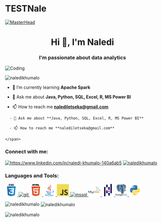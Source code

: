 # TESTNale

[![MasterHead](https://png.pngtree.com/background/20230617/original/pngtree-web-banner-3d-rendered-ui-for-seo-data-analytics-and-future-picture-image_3704909.jpg)](https://naledikhumalo.io)
<h1 align="center">Hi 👋, I'm Naledi</h1>
<h3 align="center">I'm passionate about data analytics</h3>
<img align"right" alt="Coding" width="400" src="https://miro.medium.com/v2/resize:fit:720/format:webp/0*tD5kEC2JYcKHH0zO.gif">


<p align="left"> <img src="https://komarev.com/ghpvc/?username=naledikhumalo&label=Profile%20views&color=0e75b6&style=flat" alt="naledikhumalo" /> </p>

- 🌱 I’m currently learning **Apache Spark**

- 💬 Ask me about **Java, Python, SQL, Excel, R, MS Power BI**

- 📫 How to reach me **nalediletseka@gmail.com**


<div class="table">
  <div class="tr">
    <span class="td">
      
      

      - 💬 Ask me about **Java, Python, SQL, Excel, R, MS Power BI**
      
      - 📫 How to reach me **nalediletseka@gmail.com**
      
    </span>


  </div>
</div>

<h3 align="left">Connect with me:</h3>
<p align="left">
<a href="https://linkedin.com/in/https://www.linkedin.com/in/naledi-khumalo-140a6ab5" target="blank"><img align="center" src="https://raw.githubusercontent.com/rahuldkjain/github-profile-readme-generator/master/src/images/icons/Social/linked-in-alt.svg" alt="https://www.linkedin.com/in/naledi-khumalo-140a6ab5" height="30" width="40" /></a>
<a href="https://www.leetcode.com/naledikhumalo" target="blank"><img align="center" src="https://raw.githubusercontent.com/rahuldkjain/github-profile-readme-generator/master/src/images/icons/Social/leet-code.svg" alt="naledikhumalo" height="30" width="40" /></a>
</p>

<h3 align="left">Languages and Tools:</h3>
<p align="left"> <a href="https://www.w3schools.com/css/" target="_blank" rel="noreferrer"> <img src="https://raw.githubusercontent.com/devicons/devicon/master/icons/css3/css3-original-wordmark.svg" alt="css3" width="40" height="40"/> </a> <a href="https://git-scm.com/" target="_blank" rel="noreferrer"> <img src="https://www.vectorlogo.zone/logos/git-scm/git-scm-icon.svg" alt="git" width="40" height="40"/> </a> <a href="https://www.w3.org/html/" target="_blank" rel="noreferrer"> <img src="https://raw.githubusercontent.com/devicons/devicon/master/icons/html5/html5-original-wordmark.svg" alt="html5" width="40" height="40"/> </a> <a href="https://www.java.com" target="_blank" rel="noreferrer"> <img src="https://raw.githubusercontent.com/devicons/devicon/master/icons/java/java-original.svg" alt="java" width="40" height="40"/> </a> <a href="https://developer.mozilla.org/en-US/docs/Web/JavaScript" target="_blank" rel="noreferrer"> <img src="https://raw.githubusercontent.com/devicons/devicon/master/icons/javascript/javascript-original.svg" alt="javascript" width="40" height="40"/> </a> <a href="https://www.microsoft.com/en-us/sql-server" target="_blank" rel="noreferrer"> <img src="https://www.svgrepo.com/show/303229/microsoft-sql-server-logo.svg" alt="mssql" width="40" height="40"/> </a> <a href="https://www.mysql.com/" target="_blank" rel="noreferrer"> <img src="https://raw.githubusercontent.com/devicons/devicon/master/icons/mysql/mysql-original-wordmark.svg" alt="mysql" width="40" height="40"/> </a> <a href="https://pandas.pydata.org/" target="_blank" rel="noreferrer"> <img src="https://raw.githubusercontent.com/devicons/devicon/2ae2a900d2f041da66e950e4d48052658d850630/icons/pandas/pandas-original.svg" alt="pandas" width="40" height="40"/> </a> <a href="https://www.postgresql.org" target="_blank" rel="noreferrer"> <img src="https://raw.githubusercontent.com/devicons/devicon/master/icons/postgresql/postgresql-original-wordmark.svg" alt="postgresql" width="40" height="40"/> </a> <a href="https://www.python.org" target="_blank" rel="noreferrer"> <img src="https://raw.githubusercontent.com/devicons/devicon/master/icons/python/python-original.svg" alt="python" width="40" height="40"/> </a> </p>

<p><img align="left" src="https://github-readme-stats.vercel.app/api/top-langs?username=naledikhumalo&show_icons=true&locale=en&layout=compact" alt="naledikhumalo" /></p>

<p>&nbsp;<img align="center" src="https://github-readme-stats.vercel.app/api?username=naledikhumalo&show_icons=true&locale=en" alt="naledikhumalo" /></p>

<p><img align="center" src="https://github-readme-streak-stats.herokuapp.com/?user=naledikhumalo&" alt="naledikhumalo" /></p>
